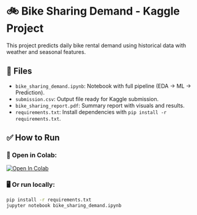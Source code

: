 
# 🚲 Bike Sharing Demand - Kaggle Project

This project predicts daily bike rental demand using historical data with weather and seasonal features.

## 📁 Files
- `bike_sharing_demand.ipynb`: Notebook with full pipeline (EDA → ML → Prediction).
- `submission.csv`: Output file ready for Kaggle submission.
- `bike_sharing_report.pdf`: Summary report with visuals and results.
- `requirements.txt`: Install dependencies with `pip install -r requirements.txt`.

## ✅ How to Run
### 🔗 Open in Colab:
[![Open In Colab](https://colab.research.google.com/assets/colab-badge.svg)]()

### 🖥️ Or run locally:
```bash
pip install -r requirements.txt
jupyter notebook bike_sharing_demand.ipynb
